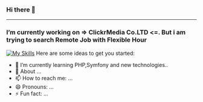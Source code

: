 ### Hi there 👋
----
### I’m currently working on => ClickrMedia Co.LTD <=. But i am trying to search Remote Job with Flexible Hour

[![My Skills](https://skillicons.dev/icons?i=js,nextjs,react,,reduxnodejs,rabbitmq,pug,html,css,bootstrap,mongodb,mysql,docker,express,firebase,git,heroku,babel)](https://skillicons.dev)
Here are some ideas to get you started:


- 🌱 I’m currently learning PHP,Symfony and new technologies..
- 💬 About ...
- 📫 How to reach me: ...
- 😄 Pronouns: ...
- ⚡ Fun fact: ...

